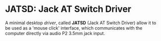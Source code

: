 # JATSD: Jack AT Switch Driver

A minimal desktop *driver*, called **JATSD** (Jack AT Switch Driver) allow it to
be used as a 'mouse click' interface, which communicates with the computer
directly via audio P2 3.5mm jack input.
